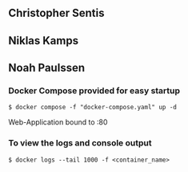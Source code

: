 ## Christopher Sentis
## Niklas Kamps
## Noah Paulssen




### Docker Compose provided for easy startup

```
$ docker compose -f "docker-compose.yaml" up -d
```

Web-Application bound to :80

### To view the logs and console output

```
$ docker logs --tail 1000 -f <container_name>
```